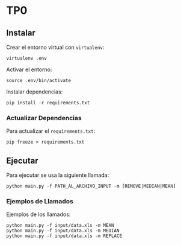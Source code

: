 # TP0

## Instalar

Crear el entorno virtual con `virtualenv`:
```
virtualenv .env
```

Activar el entorno:
```
source .env/bin/activate
```

Instalar dependencias:
```
pip install -r requirements.txt
```

### Actualizar Dependencias

Para actualizar el `requirements.txt`:
```
pip freeze > requirements.txt
```

## Ejecutar

Para ejecutar se usa la siguiente llamada:
```
python main.py -f PATH_AL_ARCHIVO_INPUT -m [REMOVE|MEDIAN|MEAN]
```

### Ejemplos de Llamados

Ejemplos de los llamados:
```
python main.py -f input/data.xls -m MEAN
python main.py -f input/data.xls -m MEDIAN
python main.py -f input/data.xls -m REPLACE
```
